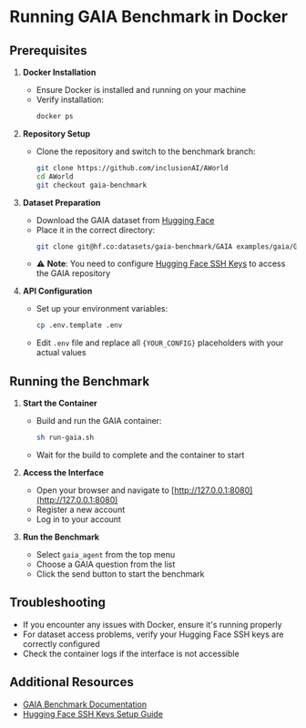 # Running GAIA Benchmark in Docker

## Prerequisites

1. **Docker Installation**
   - Ensure Docker is installed and running on your machine
   - Verify installation:
     ```bash
     docker ps
     ```

2. **Repository Setup**
   - Clone the repository and switch to the benchmark branch:
     ```bash
     git clone https://github.com/inclusionAI/AWorld
     cd AWorld
     git checkout gaia-benchmark
     ```

3. **Dataset Preparation**
   - Download the GAIA dataset from [Hugging Face](https://huggingface.co/datasets/gaia-benchmark/GAIA)
   - Place it in the correct directory:
     ```bash
     git clone git@hf.co:datasets/gaia-benchmark/GAIA examples/gaia/GAIA
     ```
   - ⚠️ **Note**: You need to configure [Hugging Face SSH Keys](https://huggingface.co/settings/keys) to access the GAIA repository

4. **API Configuration**
   - Set up your environment variables:
     ```bash
     cp .env.template .env
     ```
   - Edit `.env` file and replace all `{YOUR_CONFIG}` placeholders with your actual values

## Running the Benchmark

1. **Start the Container**
   - Build and run the GAIA container:
     ```bash
     sh run-gaia.sh
     ```
   - Wait for the build to complete and the container to start

2. **Access the Interface**
   - Open your browser and navigate to [http://127.0.0.1:8080](http://127.0.0.1:8080)
   - Register a new account
   - Log in to your account

3. **Run the Benchmark**
   - Select `gaia_agent` from the top menu
   - Choose a GAIA question from the list
   - Click the send button to start the benchmark

## Troubleshooting

- If you encounter any issues with Docker, ensure it's running properly
- For dataset access problems, verify your Hugging Face SSH keys are correctly configured
- Check the container logs if the interface is not accessible

## Additional Resources

- [GAIA Benchmark Documentation](https://huggingface.co/datasets/gaia-benchmark/GAIA)
- [Hugging Face SSH Keys Setup Guide](https://huggingface.co/settings/keys)